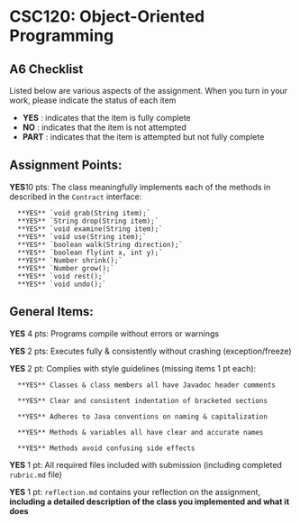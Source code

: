 # CSC120: Object-Oriented Programming
## A6 Checklist

Listed below are various aspects of the assignment.  When you turn in your work, please indicate the status of each item

- **YES** : indicates that the item is fully complete
- **NO** : indicates that the item is not attempted
- **PART** : indicates that the item is attempted but not fully complete


## Assignment Points:

**YES**10 pts: The class meaningfully implements each of the methods in described in the `Contract` interface:

      **YES** `void grab(String item);`
      **YES** `String drop(String item);`
      **YES** `void examine(String item);`
      **YES** `void use(String item);`
      **YES** `boolean walk(String direction);`
      **YES** `boolean fly(int x, int y);`
      **YES** `Number shrink();`
      **YES** `Number grow();`
      **YES** `void rest();`
      **YES** `void undo();`


## General Items:

**YES** 4 pts: Programs compile without errors or warnings

**YES** 2 pts: Executes fully & consistently without crashing (exception/freeze)

**YES** 2 pt: Complies with style guidelines (missing items 1 pt each):

      **YES** Classes & class members all have Javadoc header comments

      **YES** Clear and consistent indentation of bracketed sections

      **YES** Adheres to Java conventions on naming & capitalization

      **YES** Methods & variables all have clear and accurate names

      **YES** Methods avoid confusing side effects

**YES** 1 pt: All required files included with submission (including completed `rubric.md` file)

**YES** 1 pt: `reflection.md` contains your reflection on the assignment, **including a detailed description of the class you implemented and what it does**

